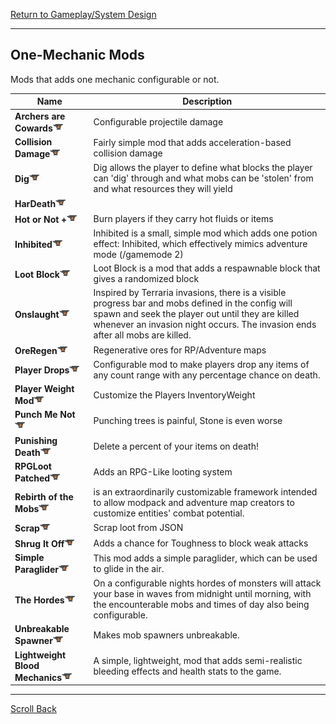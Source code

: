 [Return to Gameplay/System Design](../gameplay_system_design.md#Gameplay/System-Design)

----
## One-Mechanic Mods

Mods that adds one mechanic configurable or not.

| Name                                                                                                                   | Description                                                                                                                                                                                                                             |
| ---------------------------------------------------------------------------------------------------------------------- | --------------------------------------------------------------------------------------------------------------------------------------------------------------------------------------------------------------------------------------- |
| **Archers are Cowards**[![](/images/curseforge.png)](https://www.curseforge.com/minecraft/mc-mods/archers-are-cowards) | Configurable projectile damage                                                                                                                                                                                                          |
| **Collision Damage**[![](/images/curseforge.png)](https://www.curseforge.com/minecraft/mc-mods/collision-damage)       | Fairly simple mod that adds acceleration-based collision damage                                                                                                                                                                         |
| **Dig**[![](/images/curseforge.png)](https://www.curseforge.com/minecraft/mc-mods/dig)                                 | Dig allows the player to define what blocks the player can 'dig' through and what mobs can be 'stolen' from and what resources they will yield                                                                                          |
| **HarDeath**[![](/images/curseforge.png)](https://www.curseforge.com/minecraft/mc-mods/hardeath)                       |                                                                                                                                                                                                                                         |
| **Hot or Not +**[![](/images/curseforge.png)](https://www.curseforge.com/minecraft/mc-mods/hot-or-not-plus)            | Burn players if they carry hot fluids or items                                                                                                                                                                                          |
| **Inhibited**[![](/images/curseforge.png)](https://www.curseforge.com/minecraft/mc-mods/inhibited)                     | Inhibited is a small, simple mod which adds one potion effect: Inhibited, which effectively mimics adventure mode (/gamemode 2)                                                                                                         |
| **Loot Block**[![](/images/curseforge.png)](https://www.curseforge.com/minecraft/mc-mods/loot-block)                   | Loot Block is a mod that adds a respawnable block that gives a randomized block                                                                                                                                                         |
| **Onslaught**[![](/images/curseforge.png)](https://www.curseforge.com/minecraft/mc-mods/onslaught)                     | Inspired by Terraria invasions, there is a visible progress bar and mobs defined in the config will spawn and seek the player out until they are killed whenever an invasion night occurs. The invasion ends after all mobs are killed. |
| **OreRegen**[![](/images/curseforge.png)](https://www.curseforge.com/minecraft/mc-mods/oreregen)                       | Regenerative ores for RP/Adventure maps                                                                                                                                                                                                 |
| **Player Drops**[![](/images/curseforge.png)](https://www.curseforge.com/minecraft/mc-mods/player-drops)               | Configurable mod to make players drop any items of any count range with any percentage chance on death.                                                                                                                                 |
| **Player Weight Mod**[![](/images/curseforge.png)](https://www.curseforge.com/minecraft/mc-mods/player-weight-mod)     | Customize the Players InventoryWeight                                                                                                                                                                                                   |
| **Punch Me Not**[![](/images/curseforge.png)](https://www.curseforge.com/minecraft/mc-mods/punch-me-not)               | Punching trees is painful, Stone is even worse                                                                                                                                                                                          |
| **Punishing Death**[![](/images/curseforge.png)](https://www.curseforge.com/minecraft/mc-mods/punishing-death)         | Delete a percent of your items on death!                                                                                                                                                                                                |
| **RPGLoot Patched**[![](/images/curseforge.png)](https://www.curseforge.com/minecraft/mc-mods/rpgloot-patched)         | Adds an RPG-Like looting system                                                                                                                                                                                                         |
| **Rebirth of the Mobs**[![](/images/curseforge.png)](https://www.curseforge.com/minecraft/mc-mods/rebirth-of-the-mobs) | is an extraordinarily customizable framework intended to allow modpack and adventure map creators to customize entities' combat potential.                                                                                              |
| **Scrap**[![](/images/curseforge.png)](https://www.curseforge.com/minecraft/mc-mods/scrap)                             | Scrap loot from JSON                                                                                                                                                                                                                    |
| **Shrug It Off**[![](/images/curseforge.png)](https://www.curseforge.com/minecraft/mc-mods/shrug-it-off)               | Adds a chance for Toughness to block weak attacks                                                                                                                                                                                       |
| **Simple Paraglider**[![](/images/curseforge.png)](https://www.curseforge.com/minecraft/mc-mods/simple-paraglider)     | This mod adds a simple paraglider, which can be used to glide in the air.                                                                                                                                                               |
| **The Hordes**[![](/images/curseforge.png)](https://www.curseforge.com/minecraft/mc-mods/the-hordes)                   | On a configurable nights hordes of monsters will attack your base in waves from midnight until morning, with the encounterable mobs and times of day also being configurable.                                                           |
| **Unbreakable Spawner**[![](/images/curseforge.png)](https://www.curseforge.com/minecraft/mc-mods/unbreakable-spawner) | Makes mob spawners unbreakable.                                                                                                                                                                                                         |
| **Lightweight Blood Mechanics**[![](/images/curseforge.png)](https://www.curseforge.com/minecraft/mc-mods/lightweight-blood-mechanics)     | A simple, lightweight, mod that adds semi-realistic bleeding effects and health stats to the game.                                                                                             |                                                                                                                                                                                    |

----
[Scroll Back](#One-Mechanic-Mods)